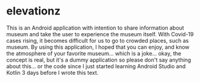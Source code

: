 # elevationz
This is an Android application with intention to share information about museum and take the user to experience the museum itself.
With Covid-19 cases rising, it becomes difficult for us to go to crowded places, such as museum. By using this application, I hoped that you can enjoy, and know the atmosphere of your favorite museum...
which is a joke...
okay, the concept is real, but it's a dummy application so please don't say anything about this... or the code since I just started learning Android Studio and Kotlin 3 days before I wrote this text.

